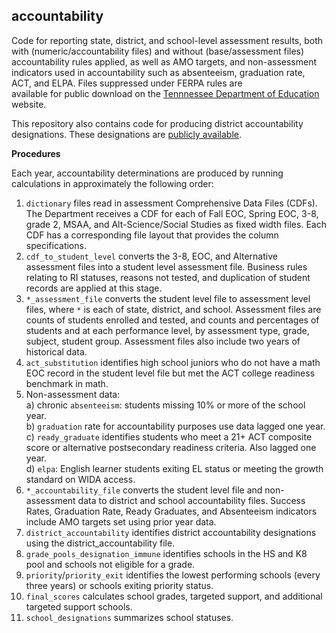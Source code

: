 ## accountability

Code for reporting state, district, and school-level assessment results, both with (numeric/accountability files) 
and without (base/assessment files) accountability rules applied, as well as AMO targets, and non-assessment indicators 
used in accountability such as absenteeism, graduation rate, ACT, and ELPA. Files suppressed under FERPA rules are  
available for public download on the [Tennnessee Department of Education](https://www.tn.gov/education/data/data-downloads.html) 
website.

This repository also contains code for producing district accountability designations. 
These designations are [publicly available](https://www.tn.gov/education/data/accountability.html).

**Procedures**

Each year, accountability determinations are produced by running calculations in approximately the following order:

1) `dictionary` files read in assessment Comprehensive Data Files (CDFs). The Department receives a CDF for each of 
Fall EOC, Spring EOC, 3-8, grade 2, MSAA, and Alt-Science/Social Studies as fixed width files. Each CDF has a
corresponding file layout that provides the column specifications.
2) `cdf_to_student_level` converts the 3-8, EOC, and Alternative assessment files into a student level assessment file.
Business rules relating to RI statuses, reasons not tested, and duplication of student records are applied at this stage.
3) `*_assessment_file` converts the student level file to assessment level files, where `*` is each of state, district, 
and school. Assessment files are counts of students enrolled and tested, and counts and percentages of students and at 
each performance level, by assessment type, grade, subject, student group. Assessment files also include two years of 
historical data.
4) `act_substitution` identifies high school juniors who do not have a math EOC record in the student level file but met 
the ACT college readiness benchmark in math.
5) Non-assessment data:       
    a) chronic `absenteeism`: students missing 10% or more of the school year.  
    b) `graduation` rate for accountability purposes use data lagged one year.  
    c) `ready_graduate` identifies students who meet a 21+ ACT composite score or alternative postsecondary readiness criteria. 
    Also lagged one year.  
    d) `elpa`: English learner students exiting EL status or meeting the growth standard on WIDA access.   
6) `*_accountability_file` converts the student level file and non-assessment data to district and school accountability 
files. Success Rates, Graduation Rate, Ready Graduates, and Absenteeism indicators include AMO targets set using prior 
year data.
7) `district_accountability` identifies district accountability designations using the district_accountability file.
8) `grade_pools_designation_immune` identifies schools in the HS and K8 pool and schools not eligible for a grade. 
9) `priority`/`priority_exit` identifies the lowest performing schools (every three years) or schools exiting
priority status. 
10) `final_scores` calculates school grades, targeted support, and additional targeted support schools.
11) `school_designations` summarizes school statuses.
